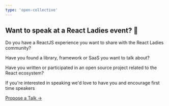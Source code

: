 ```yaml
---
type: 'open-collective'
---
```


## Want to speak at a React Ladies event? 🎤

Do you have a ReactJS experience you want to share with the React Ladies community?

Have you found a library, framework or SaaS you want to talk about?

Have you written or participated in an open source project related to the React ecosystem?

If you're interested in speaking we'd love to have you and encourage first time speakers

<div class="call-to-action">
  <a type="neutral" href="https://docs.google.com/forms/d/e/1FAIpQLScYo0W4QAkRHLj0fS_TXZXFuSUJ_cRlmyJCeRTPDQVt9RBNog/viewform" class="Buttonstyle__StyledButton-ltfqg3-0 buJYZG">Propose a Talk →
  </a>
   
 
</div>
